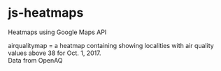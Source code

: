 # js-heatmaps
Heatmaps using Google Maps API

airqualitymap = a heatmap containing showing localities with air quality values above 38 for Oct. 1, 2017. </BR>
Data from OpenAQ 
